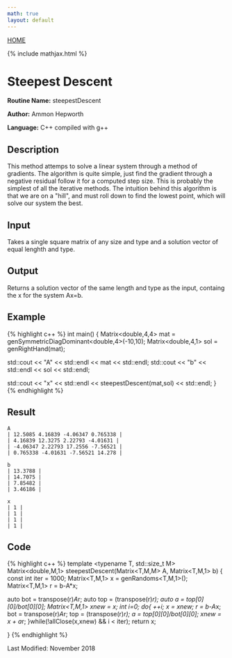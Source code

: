 ```yaml
---
math: true
layout: default
---
```

<a href="https://ammonhepworth.github.io/MATH4610/index">HOME</a>

{% include mathjax.html %}

# Steepest Descent

**Routine Name:** steepestDescent

**Author:** Ammon Hepworth

**Language:** C++ compiled with g++


## Description

This method attemps to solve a linear system through a method of gradients. The algorithm is quite simple, just find the gradient through a negative residual follow it for a computed step size. This is probably the simplest of all the iterative methods. The intuition behind this algorithm is that we are on a "hill", and must roll down to find the lowest point, which will solve our system the best.

## Input

Takes a single square matrix of any size and type and a solution vector of equal lenghth and type.

## Output

Returns a solution vector of the same length and type as the input, containg the x for the system Ax=b.

## Example

{% highlight c++ %}
int main()
{
  Matrix<double,4,4> mat = genSymmetricDiagDominant<double,4>(-10,10);
  Matrix<double,4,1> sol = genRightHand(mat);

  std::cout << "A" << std::endl << mat << std::endl;
  std::cout << "b" << std::endl << sol << std::endl;

  std::cout << "x" << std::endl << steepestDescent(mat,sol) << std::endl;
}
{% endhighlight %}

## Result
```
A
| 12.5085 4.16839 -4.06347 0.765338 |
| 4.16839 12.3275 2.22793 -4.01631 |
| -4.06347 2.22793 17.2556 -7.56521 |
| 0.765338 -4.01631 -7.56521 14.278 |

b
| 13.3788 |
| 14.7075 |
| 7.85482 |
| 3.46186 |

x
| 1 |
| 1 |
| 1 |
| 1 |
```

## Code

{% highlight c++ %}
template <typename T, std::size_t M>
Matrix<double,M,1> steepestDescent(Matrix<T,M,M> A, Matrix<T,M,1> b)
{
  const int iter = 1000;
  Matrix<T,M,1> x = genRandoms<T,M,1>();
  Matrix<T,M,1> r = b-A*x;

  auto bot = transpose(r)*A*r;
  auto top = (transpose(r)*r);
  auto a = top[0][0]/bot[0][0];
  Matrix<T,M,1> xnew = x;
  int i=0;
  do{
    ++i;
    x = xnew;
    r = b-A*x;
    bot = transpose(r)*A*r;
    top = (transpose(r)*r);
    a = top[0][0]/bot[0][0];
    xnew = x + a*r;
  }while(!allClose(x,xnew) && i < iter);
  return x;


}
{% endhighlight %}

Last Modified: November 2018
